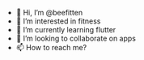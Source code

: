 - 👋 Hi, I’m @beefitten
- 👀 I’m interested in fitness
- 🌱 I’m currently learning flutter
- 💞️ I’m looking to collaborate on apps
- 📫 How to reach me?

<!---
beefitten/beefitten is a ✨ special ✨ repository because its `README.md` (this file) appears on your GitHub profile.
You can click the Preview link to take a look at your changes.
--->
